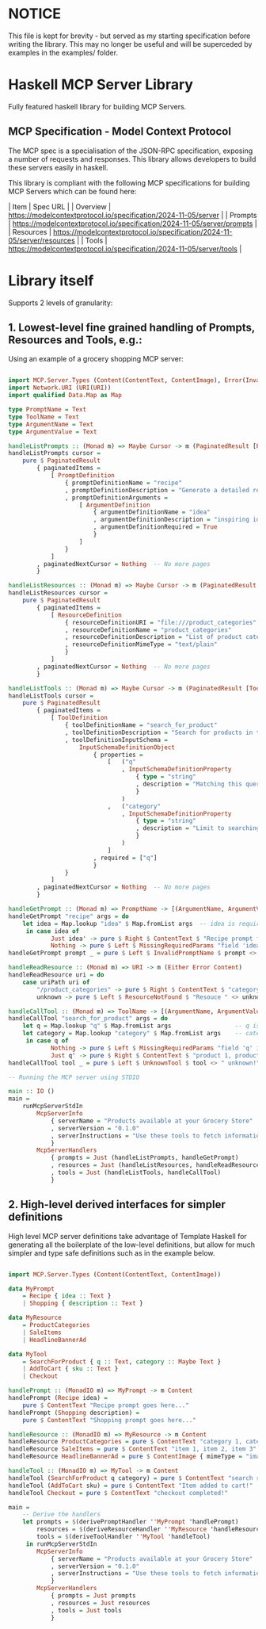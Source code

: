 
# NOTICE

This file is kept for brevity - but served as my starting specification before writing the library. This may no longer be useful and will be superceded by examples in the examples/ folder.

# Haskell MCP Server Library

Fully featured haskell library for building MCP Servers.

## MCP Specification - Model Context Protocol

The MCP spec is a specialisation of the JSON-RPC specification, exposing a number of requests and responses. This library allows developers to build these servers easily in haskell.

This library is compliant with the following MCP specifications for building MCP Servers which can be found here:

| Item | Spec URL |
| Overview | https://modelcontextprotocol.io/specification/2024-11-05/server |
| Prompts | https://modelcontextprotocol.io/specification/2024-11-05/server/prompts |
| Resources | https://modelcontextprotocol.io/specification/2024-11-05/server/resources |
| Tools | https://modelcontextprotocol.io/specification/2024-11-05/server/tools |

# Library itself

Supports 2 levels of granularity:

## 1. Lowest-level fine grained handling of Prompts, Resources and Tools, e.g.:

Using an example of a grocery shopping MCP server:

```haskell

import MCP.Server.Types (Content(ContentText, ContentImage), Error(InvalidPromptName, MissingRequiredParams, ResourceNotFound, InternalError, UnknownTool), PromptDefinition, ResourceDefinition, ArgumentDefinition, InputSchemaDefinition(..), PaginatedResult(..), Cursor)
import Network.URI (URI(URI))
import qualified Data.Map as Map

type PromptName = Text
type ToolName = Text
type ArgumentName = Text
type ArgumentValue = Text

handleListPrompts :: (Monad m) => Maybe Cursor -> m (PaginatedResult [PromptDefinition])
handleListPrompts cursor =
    pure $ PaginatedResult
        { paginatedItems = 
            [ PromptDefinition
                { promptDefinitionName = "recipe"
                , promptDefinitionDescription = "Generate a detailed recipe for a particular idea" 
                , promptDefinitionArguments = 
                    [ ArgumentDefinition
                        { argumentDefinitionName = "idea"
                        , argumentDefinitionDescription = "inspiring idea for the recipe" 
                        , argumentDefinitionRequired = True
                        }
                    ]
                }
            ]
        , paginatedNextCursor = Nothing  -- No more pages
        }

handleListResources :: (Monad m) => Maybe Cursor -> m (PaginatedResult [ResourceDefinition])
handleListResources cursor = 
    pure $ PaginatedResult
        { paginatedItems =
            [ ResourceDefinition
                { resourceDefinitionURI = "file:///product_categories"
                , resourceDefinitionName = "product_categories"
                , resourceDefinitionDescription = "List of product categories"
                , resourceDefinitionMimeType = "text/plain"
                }
            ]
        , paginatedNextCursor = Nothing  -- No more pages
        }

handleListTools :: (Monad m) => Maybe Cursor -> m (PaginatedResult [ToolDefinition])
handleListTools cursor = 
    pure $ PaginatedResult
        { paginatedItems =
            [ ToolDefinition
                { toolDefinitionName = "search_for_product" 
                , toolDefinitionDescription = "Search for products in the catalog"
                , toolDefinitionInputSchema = 
                    InputSchemaDefinitionObject
                        { properties = 
                            [   ("q"
                                , InputSchemaDefinitionProperty
                                    { type = "string"
                                    , description = "Matching this query, using 'contains' semantics"
                                    }
                                )
                            ,   ("category"
                                , InputSchemaDefinitionProperty
                                    { type = "string"
                                    , description = "Limit to searching within this category (optional)"
                                    }
                                )
                            ]
                        , required = ["q"]
                        }
                }
            ]
        , paginatedNextCursor = Nothing  -- No more pages
        }

handleGetPrompt :: (Monad m) => PromptName -> [(ArgumentName, ArgumentValue)] -> m (Either Error Content)
handleGetPrompt "recipe" args = do
    let idea = Map.lookup "idea" $ Map.fromList args  -- idea is required
     in case idea of
            Just idea' -> pure $ Right $ ContentText $ "Recipe prompt for " <> idea' <> " ..."
            Nothing -> pure $ Left $ MissingRequiredParams "field 'idea' is missing"
handleGetPrompt prompt _ = pure $ Left $ InvalidPromptName $ prompt <> " unknown!"

handleReadResource :: (Monad m) => URI -> m (Either Error Content)
handleReadResource uri = do
    case uriPath uri of
        "/product_categories" -> pure $ Right $ ContentText $ "category 1, category 2"
        unknown -> pure $ Left $ ResourceNotFound $ "Resouce " <> unknown <> " not found!"

handleCallTool :: (Monad m) => ToolName -> [(ArgumentName, ArgumentValue)] -> m (Either Error Content)
handleCallTool "search_for_product" args = do
    let q = Map.lookup "q" $ Map.fromList args                  -- q is required
    let category = Map.lookup "category" $ Map.fromList args    -- category is optional
     in case q of
            Nothing -> pure $ Left $ MissingRequiredParams "field 'q' is missing"
            Just q' -> pure $ Right $ ContentText $ "product 1, product 2"
handleCallTool tool _ = pure $ Left $ UnknownTool $ tool <> " unknown!"

-- Running the MCP server using STDIO

main :: IO ()
main =
    runMcpServerStdIn
        McpServerInfo
            { serverName = "Products available at your Grocery Store"
            , serverVersion = "0.1.0"
            , serverInstructions = "Use these tools to fetch information about products available at your grocery store, including prices, ingredients, descriptions etc."
            }
        McpServerHandlers
            { prompts = Just (handleListPrompts, handleGetPrompt)
            , resources = Just (handleListResources, handleReadResource)
            , tools = Just (handleListTools, handleCallTool)
            }

```

## 2. High-level derived interfaces for simpler definitions

High level MCP server definitions take advantage of Template Haskell for generating all the boilerplate of the low-level definitions, but allow for much simpler and type safe definitions such as in the example below.

```haskell

import MCP.Server.Types (Content(ContentText, ContentImage))

data MyPrompt
    = Recipe { idea :: Text }
    | Shopping { description :: Text }

data MyResource
    = ProductCategories
    | SaleItems
    | HeadlineBannerAd

data MyTool
    = SearchForProduct { q :: Text, category :: Maybe Text }
    | AddToCart { sku :: Text }
    | Checkout

handlePrompt :: (MonadIO m) => MyPrompt -> m Content
handlePrompt (Recipe idea) =
    pure $ ContentText "Recipe prompt goes here..."
handlePrompt (Shopping description) =
    pure $ ContentText "Shopping prompt goes here..."

handleResource :: (MonadIO m) => MyResource -> m Content
handleResource ProductCategories = pure $ ContentText "category 1, category 2"
handleResource SaleItems = pure $ ContentText "item 1, item 2, item 3"
handleResource HeadlineBannerAd = pure $ ContentImage { mimeType = "image/png", data = "..." }

handleTool :: (MonadIO m) => MyTool -> m Content
handleTool (SearchForProduct q category) = pure $ ContentText "search results..."
handleTool (AddToCart sku) = pure $ ContentText "Item added to cart!"
handleTool Checkout = pure $ ContentText "checkout completed!"

main =
    -- Derive the handlers
    let prompts = $(derivePromptHandler ''MyPrompt 'handlePrompt)
        resources = $(deriveResourceHandler ''MyResource 'handleResource)
        tools = $(deriveToolHandler ''MyTool 'handleTool)
     in runMcpServerStdIn
        McpServerInfo
            { serverName = "Products available at your Grocery Store"
            , serverVersion = "0.1.0"
            , serverInstructions = "Use these tools to fetch information about products available at your grocery store, including prices, ingredients, descriptions etc."
            }
        McpServerHandlers
            { prompts = Just prompts
            , resources = Just resources
            , tools = Just tools
            }

```

